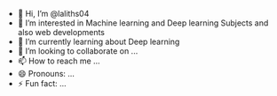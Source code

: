 - 👋 Hi, I’m @laliths04
- 👀 I’m interested in Machine learning and Deep learning Subjects and also web developments
- 🌱 I’m currently learning about Deep learning
- 💞️ I’m looking to collaborate on ...
- 📫 How to reach me ...
- 😄 Pronouns: ...
- ⚡ Fun fact: ...

<!---
laliths04/laliths04 is a ✨ special ✨ repository because its `README.md` (this file) appears on your GitHub profile.
You can click the Preview link to take a look at your changes.
--->
